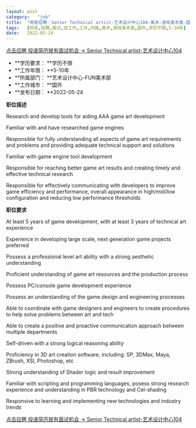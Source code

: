 ```yaml
---
layout:	post
category:	"job"
title:	"网易招聘：Senior Technical artist-艺术设计中心104-美术-游戏美术类-国外学历不限5-10年"
tags:	[网易,招聘,面试,找工作,工作,内推,美术,游戏美术类,国外,学历不限,5-10年]
date:	2022-05-24
---
```


[点击应聘 投递简历就有面试机会 ->  Senior Technical artist-艺术设计中心104](http://mobile.bole.netease.com/bole/boleDetail?id=39828&employeeId=346f03c3cda5f04c&key=all)



- **学历要求： **学历不限
- **工作年限： **5-10年
- **所属部门： **艺术设计中心-FUN美术部
- **工作城市： **国外
- **发布日期： **2022-05-24



**职位描述**



Research and develop tools for aiding AAA game art development

Familiar with and have researched game engines

Responsible for fully understanding all aspects of game art requirements and problems and providing adequate technical support and solutions

Familiar with game engine tool development

Responsible for reaching better game art results and creating timely and effective technical research

Responsible for effectively communicating with developers to improve game efficiency and performance, overall appearance in high/mid/low configuration and reducing low performance thresholds



**职位要求**

At least 5 years of game development, with at least 3 years of technical art experience

Experience in developing large scale, next generation game projects preferred

Possess a professional level art ability with a strong aesthetic understanding

Proficient understanding of game art resources and the production process

Possess PC/console game development experience

Possess an understanding of the game design and engineering processes

Able to coordinate with game designers and engineers to create procedures to help solve problems between art and tech

Able to create a positive and proactive communication approach between multiple departments

Self-driven with a strong logical reasoning ability

Proficiency in 3D art creation software, including: SP, 3DMax, Maya, ZBrush, XSI, Photoshop, etc

Strong understanding of Shader logic and result improvement

Familiar with scripting and programming languages, posess strong research experience and understanding in PBR technology and Cel-shading

Responsive to learning and implementing new technologies and industry trends



[点击应聘 投递简历就有面试机会 ->  Senior Technical artist-艺术设计中心104](http://mobile.bole.netease.com/bole/boleDetail?id=39828&employeeId=346f03c3cda5f04c&key=all)